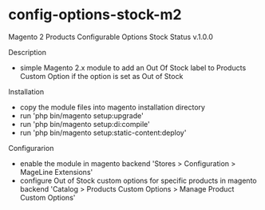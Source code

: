 # config-options-stock-m2
Magento 2 Products Configurable Options Stock Status v.1.0.0

Description
- simple Magento 2.x module to add an Out Of Stock label to Products Custom Option if the option is set as Out of Stock

Installation
- copy the module files into magento installation directory
- run 'php bin/magento setup:upgrade'
- run 'php bin/magento setup:di:compile'
- run 'php bin/magento setup:static-content:deploy'

Configurarion
- enable the module in magento backend 'Stores > Configuration > MageLine Extensions'
- configure Out of Stock custom options for specific products in magento backend 'Catalog > Products Custom Options > Manage Product Custom Options'
